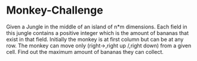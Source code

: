 # Monkey-Challenge
Given a Jungle in the middle of an island of n*m dimensions. Each field in this jungle contains a positive integer which is the amount of bananas that exist in that field. Initially the monkey is at first column but can be at any row. The monkey can move only (right->,right up /,right down\) from a given cell. Find out the maximum amount of bananas they can collect.
